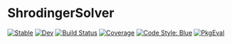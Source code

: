 # ShrodingerSolver

[![Stable](https://img.shields.io/badge/docs-stable-blue.svg)](https://walexaindre.github.io/ShrodingerSolver.jl/stable/)
[![Dev](https://img.shields.io/badge/docs-dev-blue.svg)](https://walexaindre.github.io/ShrodingerSolver.jl/dev/)
[![Build Status](https://github.com/walexaindre/ShrodingerSolver.jl/actions/workflows/CI.yml/badge.svg?branch=main)](https://github.com/walexaindre/ShrodingerSolver.jl/actions/workflows/CI.yml?query=branch%3Amain)
[![Coverage](https://codecov.io/gh/walexaindre/ShrodingerSolver.jl/branch/main/graph/badge.svg)](https://codecov.io/gh/walexaindre/ShrodingerSolver.jl)
[![Code Style: Blue](https://img.shields.io/badge/code%20style-blue-4495d1.svg)](https://github.com/invenia/BlueStyle)
[![PkgEval](https://JuliaCI.github.io/NanosoldierReports/pkgeval_badges/S/ShrodingerSolver.svg)](https://JuliaCI.github.io/NanosoldierReports/pkgeval_badges/S/ShrodingerSolver.html)
